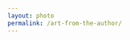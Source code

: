```yaml
---
layout: photo
permalink: /art-from-the-author/
---
```


<div class="author-art" style="background-image: url(/images/Liz-7Digital.jpg)">
</div>
